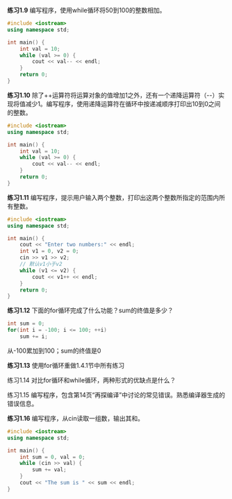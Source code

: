 **练习1.9** 编写程序，使用while循环将50到100的整数相加。

```c++
#include <iostream>
using namespace std;

int main() {
	int val = 10;
	while (val >= 0) {
		cout << val-- << endl;
	}
	return 0;
}
```

**练习1.10** 除了++运算符将运算对象的值增加1之外，还有一个递降运算符（--）实现将值减少1。编写程序，使用递降运算符在循环中按递减顺序打印出10到0之间的整数。

```c++
#include <iostream>
using namespace std;

int main() {
	int val = 10;
	while (val >= 0) {
		cout << val-- << endl;
	}
	return 0;
}
```

**练习1.11** 编写程序，提示用户输入两个整数，打印出这两个整数所指定的范围内所有整数。

```c++
#include <iostream>
using namespace std;

int main() {
	cout << "Enter two numbers:" << endl;
	int v1 = 0, v2 = 0;
	cin >> v1 >> v2;
	// 默认v1小于v2
	while (v1 <= v2) {
		cout << v1++ << endl;
	}
	return 0;
}
```

**练习1.12** 下面的for循环完成了什么功能？sum的终值是多少？

```c++
int sum = 0;
for(int i = -100; i <= 100; ++i)
    sum += i;
```

从-100累加到100；sum的终值是0

**练习1.13** 使用for循环重做1.4.1节中所有练习

练习1.14 对比for循环和while循环，两种形式的优缺点是什么？

练习1.15 编写程序，包含第14页“再探编译”中讨论的常见错误。熟悉编译器生成的错误信息。

**练习1.16** 编写程序，从cin读取一组数，输出其和。

```c++
#include <iostream>
using namespace std;

int main() {
	int sum = 0, val = 0;
	while (cin >> val) {
		sum += val;
	}
	cout << "The sum is " << sum << endl;
}
```

